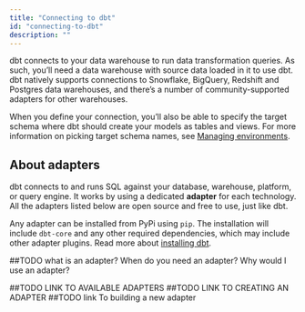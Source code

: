 ```yaml
---
title: "Connecting to dbt"
id: "connecting-to-dbt"
description: ""
---
```



dbt connects to your data warehouse to run data transformation queries. As such, you’ll need a data warehouse with source data loaded in it to use dbt. dbt natively supports connections to Snowflake, BigQuery, Redshift and Postgres data warehouses, and there’s a number of community-supported adapters for other warehouses.

When you define your connection, you’ll also be able to specify the target schema where dbt should create your models as tables and views. For more information on picking target schema names, see [Managing environments](/docs/guides/managing-environments).

## About adapters
dbt connects to and runs SQL against your database, warehouse, platform, or query engine. It works by using a dedicated **adapter** for each technology. All the adapters listed below are open source and free to use, just like dbt.

Any adapter can be installed from PyPi using `pip`. The installation will include `dbt-core` and any other required dependencies, which may include other adapter plugins. Read more about [installing dbt](dbt-cli/install/overview).

##TODO what is an adapter? When do you need an adapter? Why would I use an adapter?

##TODO LINK TO AVAILABLE ADAPTERS
##TODO LINK TO CREATING AN ADAPTER
##TODO link To building a new adapter